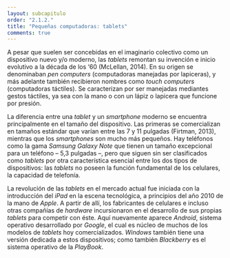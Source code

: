 ```yaml
---
layout: subcapitulo
order: "2.1.2."
title: "Pequeñas computadoras: tablets"
comments: true
---
```


A pesar que suelen ser concebidas en el imaginario colectivo como un dispositivo nuevo y/o moderno, las _tablets_ remontan su invención e inicio evolutivo a la década de los ‘60 (McLellan, 2014). En su origen se denominaban _pen computers_ (computadoras manejadas por lapiceras), y más adelante también recibieron nombres como _touch computers_ (computadoras táctiles). Se caracterizan por ser manejadas mediantes gestos táctiles, ya sea con la mano o con un lápiz o lapicera que funcione por presión.

La diferencia entre una _tablet_ y un _smartphone_ moderno se encuentra principalmente en el tamaño del dispositivo. Las primeras se comercializan en tamaños estándar que varían entre las 7 y 11 pulgadas (Firtman, 2013), mientras que los _smartphones_ son mucho más pequeños. Hay teléfonos como la gama _Samsung Galaxy Note_ que tienen un tamaño excepcional para un teléfono – 5,3 pulgadas –, pero que siguen sin ser clasificados como _tablets_ por otra característica esencial entre los dos tipos de dispositivos: las _tablets_ no poseen la función fundamental de los celulares, la capacidad de telefonía.

La revolución de las _tablets_ en el mercado actual fue iniciada con la introducción del _iPad_ en la escena tecnológica, a principios del año 2010 de la mano de _Apple_. A partir de allí, los fabricantes de celulares e incluso otras compañías de _hardware_ incursionaron en el desarrollo de sus propias _tablets_ para competir con éste. Aquí nuevamente aparece _Android_, sistema operativo desarrollado por _Google_, el cual es núcleo de muchos de los modelos de _tablets_ hoy comercializados. _Windows_ también tiene una versión dedicada a estos dispositivos; como también _Blackberry_ es el sistema operativo de la _PlayBook_.
